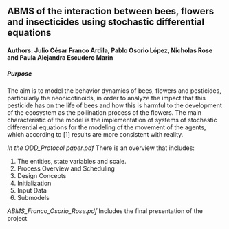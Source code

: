 ## ABMS of the interaction between bees, flowers and insecticides using stochastic differential equations

#### Authors: Julio César Franco Ardila, Pablo Osorio López, Nicholas Rose and Paula Alejandra Escudero Marı́n

##### Purpose

The aim is to model the behavior dynamics of bees, flowers and pesticides, particularly the neonicotinoids, in order to analyze the impact that this pesticide has on the life of bees and how this is harmful to the development of the ecosystem as the pollination process of the flowers. The main characteristic of the model is the implementation of systems of stochastic differential equations for the modeling of the movement of the agents, which according to [1] results are more consistent with reality.

_In the ODD_Protocol paper.pdf_ There is an overview that includes:
1. The entities, state variables and scale.
2. Process Overview and Scheduling
3. Design Concepts
4. Initialization
5. Input Data
6. Submodels

_ABMS_Franco_Osorio_Rose.pdf_
Includes the final presentation of the project